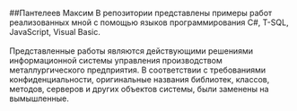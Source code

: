 ##Пантелеев Максим
В репозитории представлены примеры работ реализованных мной с помощью языков программирования C#, T-SQL, JavaScript, Visual Basic.
<br><br>
Представленные работы являются действующими решениями информационной системы управления производством металлургического предприятия. 
В соответствии с требованиями конфиденциальности, оригинальные названия библиотек, классов, методов, серверов и других объектов системы, были заменены на вымышленные.
